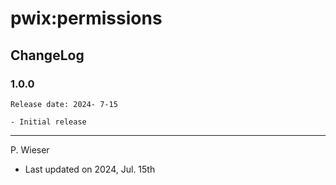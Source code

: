 # pwix:permissions

## ChangeLog

### 1.0.0

    Release date: 2024- 7-15

    - Initial release

---
P. Wieser
- Last updated on 2024, Jul. 15th
